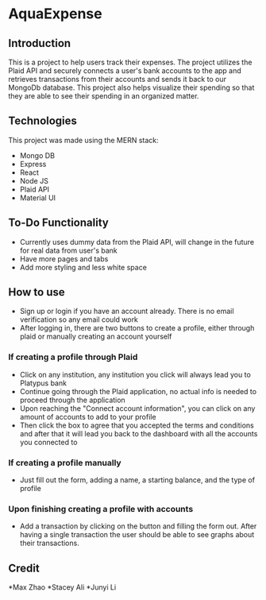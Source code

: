 # AquaExpense


## Introduction

This is a project to help users track their expenses. The project utilizes the Plaid API and securely connects a user's bank accounts to the app and retrieves transactions from their accounts and sends it back to our MongoDb database. This project also helps visualize their spending so that they are able to see their spending in an organized matter.


## Technologies
This project was made using the MERN stack:
* Mongo DB
* Express 
* React
* Node JS
* Plaid API
* Material UI


## To-Do Functionality 
* Currently uses dummy data from the Plaid API, will change in the future for real data from user's bank
* Have more pages and tabs
* Add more styling and less white space

## How to use
* Sign up or login if you have an account already. There is no email verification so any email could work
* After logging in, there are two buttons to create a profile, either through plaid or manually creating an account yourself

### If creating a profile through Plaid
* Click on any institution, any institution you click will always lead you to Platypus bank
* Continue going through the Plaid application, no actual info is needed to proceed through the application
* Upon reaching the "Connect account information", you can click on any amount of accounts to add to your profile
* Then click the box to agree that you accepted the terms and conditions and after that it will lead you back to the dashboard with all the accounts you connected to

### If creating a profile manually
* Just fill out the form, adding a name, a starting balance, and the type of profile

### Upon finishing creating a profile with accounts
* Add a transaction by clicking on the button and filling the form out. After having a single transaction the user should be able to see graphs about their transactions.

## Credit
*Max Zhao
*Stacey Ali
*Junyi Li
